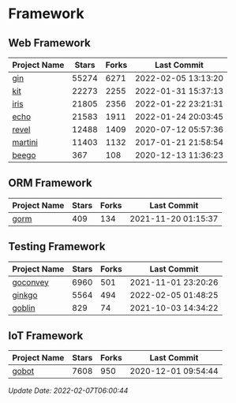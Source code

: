 # Framework

## Web Framework
| Project Name | Stars | Forks | Last Commit |
| ------------ | ----- | ----- | ----------- |
| [gin](https://github.com/gin-gonic/gin) | 55274 | 6271 | 2022-02-05 13:13:20 |
| [kit](https://github.com/go-kit/kit) | 22273 | 2255 | 2022-01-31 15:37:13 |
| [iris](https://github.com/kataras/iris) | 21805 | 2356 | 2022-01-22 23:21:31 |
| [echo](https://github.com/labstack/echo) | 21583 | 1911 | 2022-01-24 20:03:45 |
| [revel](https://github.com/revel/revel) | 12488 | 1409 | 2020-07-12 05:57:36 |
| [martini](https://github.com/go-martini/martini) | 11403 | 1132 | 2017-01-21 21:58:54 |
| [beego](https://github.com/astaxie/beego) | 367 | 108 | 2020-12-13 11:36:23 |

## ORM Framework
| Project Name | Stars | Forks | Last Commit |
| ------------ | ----- | ----- | ----------- |
| [gorm](https://github.com/jinzhu/gorm) | 409 | 134 | 2021-11-20 01:15:37 |

## Testing Framework
| Project Name | Stars | Forks | Last Commit |
| ------------ | ----- | ----- | ----------- |
| [goconvey](https://github.com/smartystreets/goconvey) | 6960 | 501 | 2021-11-01 23:20:26 |
| [ginkgo](https://github.com/onsi/ginkgo) | 5564 | 494 | 2022-02-05 01:48:25 |
| [goblin](https://github.com/franela/goblin) | 829 | 74 | 2021-10-03 14:34:22 |

## IoT Framework
| Project Name | Stars | Forks | Last Commit |
| ------------ | ----- | ----- | ----------- |
| [gobot](https://github.com/hybridgroup/gobot) | 7608 | 950 | 2020-12-01 09:54:44 |

*Update Date: 2022-02-07T06:00:44*